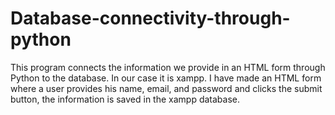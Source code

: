# Database-connectivity-through-python
This program connects the information we provide in an HTML form through Python to the database. In our case it is xampp. I have made an HTML form where a user provides his name, email, and password and clicks the submit button, the information is saved in the xampp database.
